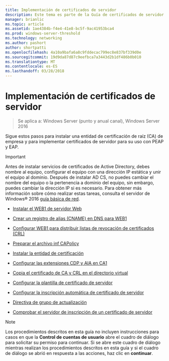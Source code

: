 ```yaml
---
title: Implementación de certificados de servidor
description: Este tema es parte de la Guía de certificados de servidor de implementación para implementaciones de conexión inalámbrica y cableadas 802.1X
manager: brianlic
ms.topic: article
ms.assetid: 1ae4384b-f4e4-41e8-bc5f-9ac41953bca4
ms.prod: windows-server-threshold
ms.technology: networking
ms.author: pashort
author: shortpatti
ms.openlocfilehash: 4a10a9bafa6a8c9fddecac799ec8e837bf339d0e
ms.sourcegitcommit: 19d9da87d87c9eefbca7a3443d2b1df486b0b010
ms.translationtype: MT
ms.contentlocale: es-ES
ms.lasthandoff: 03/28/2018
---
```

# <a name="server-certificate-deployment"></a>Implementación de certificados de servidor

>Se aplica a: Windows Server (punto y anual canal), Windows Server 2016

Sigue estos pasos para instalar una entidad de certificación de raíz (CA) de empresa y para implementar certificados de servidor para su uso con PEAP y EAP.  
  
> [!IMPORTANT]  
> Antes de instalar servicios de certificados de Active Directory, debes nombre al equipo, configurar el equipo con una dirección IP estática y unir el equipo al dominio. Después de instalar AD CS, no puedes cambiar el nombre del equipo o la pertenencia a dominio del equipo, sin embargo, puedes cambiar la dirección IP si es necesario. Para obtener más información sobre cómo realizar estas tareas, consulta el servidor de Windows&reg; 2016 [guía básica de red](../../Core-Network-Guide.md).  

  
-   [Instalar el WEB1 de servidor Web](../../../core-network-guide/cncg/server-certs/Install-the-Web-Server-WEB1.md)  
  
-   [Crear un registro de alias (CNAME) en DNS para WEB1](../../../core-network-guide/cncg/server-certs/Create-an-Alias-CNAME-Record-in-DNS-for-WEB1.md)  
  
-   [Configurar WEB1 para distribuir listas de revocación de certificados (CRL)](../../../core-network-guide/cncg/server-certs/Configure-WEB1-to-Distribute-Certificate-Revocation-Lists.md)  
  
-   [Preparar el archivo inf CAPolicy](../../../core-network-guide/cncg/server-certs/Prepare-the-CAPolicy-inf-File.md)  
  
-   [Instalar la entidad de certificación](../../../core-network-guide/cncg/server-certs/Install-the-Certification-Authority.md)  
  
-   [Configurar las extensiones CDP y AIA en CA1](../../../core-network-guide/cncg/server-certs/Configure-the-CDP-and-AIA-Extensions-on-CA1.md)  
  
-   [Copia el certificado de CA y CRL en el directorio virtual](../../../core-network-guide/cncg/server-certs/Copy-the-CA-Certificate-and-CRL-to-the-Virtual-Directory.md)  
  
-   [Configurar la plantilla de certificado de servidor](../../../core-network-guide/cncg/server-certs/Configure-the-Server-Certificate-Template.md)  
  
-   [Configurar la inscripción automática de certificado de servidor](../../../core-network-guide/cncg/server-certs/Configure-Server-Certificate-Autoenrollment.md)  
  
-   [Directiva de grupo de actualización](../../../core-network-guide/cncg/server-certs/Refresh-Group-Policy.md)  
  
-   [Comprobar el servidor de inscripción de un certificado de servidor](../../../core-network-guide/cncg/server-certs/Verify-Server-Enrollment-of-a-Server-Certificate.md)  
  
> [!NOTE]  
> Los procedimientos descritos en esta guía no incluyen instrucciones para casos en que la **Control de cuentas de usuario** abre el cuadro de diálogo para solicitar su permiso para continuar. Si se abre este cuadro de diálogo mientras realizan los procedimientos descritos en esta guía y si el cuadro de diálogo se abrió en respuesta a las acciones, haz clic en **continuar**.  
  


